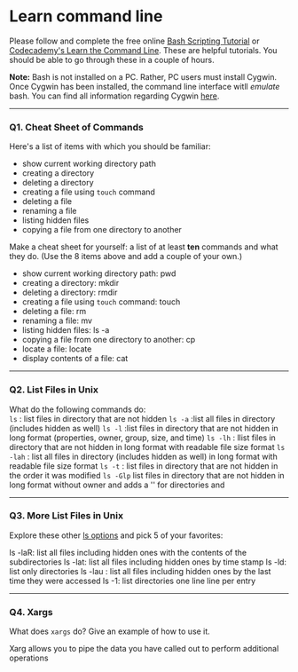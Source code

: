 # Learn command line

Please follow and complete the free online [Bash Scripting Tutorial](https://ryanstutorials.net/bash-scripting-tutorial/) or [Codecademy's Learn the Command Line](https://www.codecademy.com/learn/learn-the-command-line). These are helpful tutorials. You should be able to go through these in a couple of hours.

**Note:** Bash is not installed on a PC. Rather, PC users must install Cygwin. Once Cygwin has been installed, the command line interface witll _emulate_ bash. You can find all information regarding Cygwin [here](https://www.cygwin.com/).

---

### Q1.  Cheat Sheet of Commands  

Here's a list of items with which you should be familiar:  
* show current working directory path
* creating a directory
* deleting a directory
* creating a file using `touch` command
* deleting a file
* renaming a file
* listing hidden files
* copying a file from one directory to another

Make a cheat sheet for yourself: a list of at least **ten** commands and what they do.  (Use the 8 items above and add a couple of your own.)  

* show current working directory path: pwd
* creating a directory: mkdir
* deleting a directory: rmdir
* creating a file using `touch` command: touch 
* deleting a file: rm
* renaming a file: mv
* listing hidden files: ls -a
* copying a file from one directory to another: cp
* locate a file: locate 
* display contents of a file: cat

---

### Q2.  List Files in Unix   

What do the following commands do:  
`ls`  : list files in directory that are not hidden
`ls -a`  :list all files in directory (includes hidden as well)
`ls -l`  :list files in directory that are not hidden in long format (properties, owner, group, size, and time)
`ls -lh` : llist files in directory that are not hidden in long format with readable file size format 
`ls -lah` : list all files in directory (includes hidden as well) in long format with readable file size format 
`ls -t`  : list files in directory that are not hidden in the order it was modified
`ls -Glp`  list files in directory that are not hidden in long format without owner and adds a '\' for directories and 

---

### Q3.  More List Files in Unix  

Explore these other [ls options](http://www.techonthenet.com/unix/basic/ls.php) and pick 5 of your favorites:

ls -laR: list all files including hidden ones with the contents of the subdirectories
ls -lat: list all files including hidden ones by time stamp
ls -ld: list only directories
ls -lau : list all files including hidden ones by the last time they were accessed
ls -1: list directories one line line per entry

---

### Q4.  Xargs   

What does `xargs` do? Give an example of how to use it.

Xarg allows you to pipe the data you have called out to perform additional operations
 

